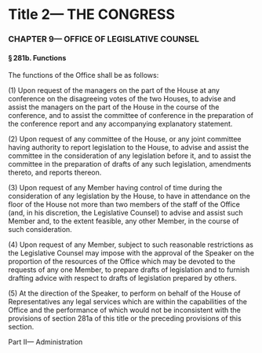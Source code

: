 
# Title 2— THE CONGRESS
### CHAPTER 9— OFFICE OF LEGISLATIVE COUNSEL
#### § 281b. Functions

The functions of the Office shall be as follows:

(1) Upon request of the managers on the part of the House at any conference on the disagreeing votes of the two Houses, to advise and assist the managers on the part of the House in the course of the conference, and to assist the committee of conference in the preparation of the conference report and any accompanying explanatory statement.

(2) Upon request of any committee of the House, or any joint committee having authority to report legislation to the House, to advise and assist the committee in the consideration of any legislation before it, and to assist the committee in the preparation of drafts of any such legislation, amendments thereto, and reports thereon.

(3) Upon request of any Member having control of time during the consideration of any legislation by the House, to have in attendance on the floor of the House not more than two members of the staff of the Office (and, in his discretion, the Legislative Counsel) to advise and assist such Member and, to the extent feasible, any other Member, in the course of such consideration.

(4) Upon request of any Member, subject to such reasonable restrictions as the Legislative Counsel may impose with the approval of the Speaker on the proportion of the resources of the Office which may be devoted to the requests of any one Member, to prepare drafts of legislation and to furnish drafting advice with respect to drafts of legislation prepared by others.

(5) At the direction of the Speaker, to perform on behalf of the House of Representatives any legal services which are within the capabilities of the Office and the performance of which would not be inconsistent with the provisions of section 281a of this title or the preceding provisions of this section.

Part II— Administration
